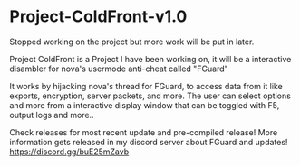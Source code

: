 # Project-ColdFront-v1.0
Stopped working on the project but more work will be put in later.

Project ColdFront is a Project I have been working on, it will be a interactive disambler for nova's usermode anti-cheat called "FGuard"  

It works by hijacking nova's thread for FGuard, to access data from it like exports, encryption, server packets, and more. The user can select options and more from a interactive display window that can be toggled with F5, output logs and more..  

Check releases for most recent update and pre-compiled release! 
More information gets released in my discord server about FGuard and updates!
https://discord.gg/buE25mZavb
